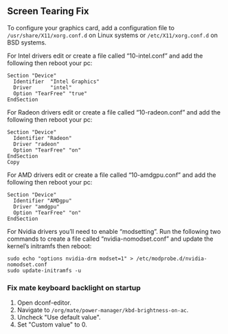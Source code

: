 ## Screen Tearing Fix

To configure your graphics card, add a configuration file to `/usr/share/X11/xorg.conf.d` on Linux systems or `/etc/X11/xorg.conf.d` on BSD systems.

For Intel drivers edit or create a file called “10-intel.conf” and add the following then reboot your pc:

```
Section "Device"
  Identifier  "Intel Graphics"
  Driver      "intel"
  Option "TearFree" "true"
EndSection
```
For Radeon drivers edit or create a file called “10-radeon.conf” and add the following then reboot your pc:

```
Section "Device"
  Identifier "Radeon"
  Driver "radeon"
  Option "TearFree" "on"
EndSection
Copy
```
For AMD drivers edit or create a file called “10-amdgpu.conf” and add the following then reboot your pc:

```
Section "Device"
  Identifier "AMDgpu"
  Driver "amdgpu"
  Option "TearFree" "on"
EndSection
```
For Nvidia drivers you’ll need to enable “modsetting”. Run the following two commands to create a file called “nvidia-nomodset.conf” and update the kernel’s initramfs then reboot:

```
sudo echo "options nvidia-drm modset=1" > /etc/modprobe.d/nvidia-nomodset.conf
sudo update-initramfs -u
```
### Fix mate keyboard backlight on startup 

1. Open dconf-editor.
2. Navigate to `/org/mate/power-manager/kbd-brightness-on-ac`.
3. Uncheck "Use default value".
4. Set "Custom value" to 0.
